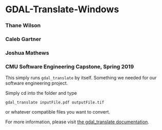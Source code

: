 # GDAL-Translate-Windows
### Thane Wilson
### Caleb Gartner
### Joshua Mathews
### CMU Software Engineering Capstone, Spring 2019

This simply runs `gdal_translate` by itself.  Something we needed for our software engineering project.

Simply cd into the folder and type 

```
gdal_translate inputFile.pdf outputFile.tif
```

or whatever compatible files you want to convert.

For more information, please visit [the gdal_translate documentation](https://gdal.org/gdal_translate.html).
